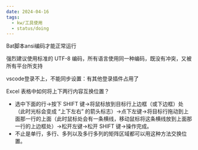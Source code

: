 ```yaml
---
date: 2024-04-16
tags:
  - kw/工具使用
  - status/doing
---
```


Bat脚本ansi编码才能正常运行

强烈建议使用标准的 UTF-8 编码，所有语言使用同一种编码，既没有冲突，又被所有平台所支持

vscode登录不上，不能同步设置：有其他登录插件占用了

Excel 表格中如何将上下两行内容互换位置？
- 选中下面的行→按下 SHIFT 键→将鼠标放到目标行上边框（或下边框）处（此时光标会变成 “上下左右” 的箭头标志）→点下左键→将目标行拖动到上面那一行的上面（此时鼠标处会有一条横线，移动鼠标将这条横线放到上面那一行的上边框处）→松开左键→松开 SHIFT 键→操作完成。
- 不止是单行，多行、多列以及多行多列的矩阵区域都可以用这种方法交换位置。

